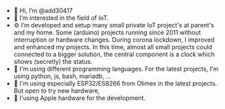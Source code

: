 - 👋 Hi, I’m @add30417
- 👀 I’m interested in the field of IoT.
- ⚙️ I’m developed and setup many small private IoT project's at parent's and my home. Some (arduino) projects running since 2011 without interruption or hardware changes. During corona lockdown, I improved and enhanced my projects. In this time, almost all small projects could connected to a bigger solution, the central component is a clock which shows (secretly) the status.
- 📝 I'm using different programming languages. For the latest projects, I'm using python, js, bash, mariadb, ...
- 🧱 I'm using especially ESP32/ES8266 from Olimex in the latest projects. But open to try new hardware, 
- 🧰 I'using Apple hardware for the development.
<!---
- 🌱 I’m currently learning ...
- 💞️ I’m looking to collaborate on ...
- 📫 How to reach me ...
--->

<!---
add30417/add30417 is a ✨ special ✨ repository because its `README.md` (this file) appears on your GitHub profile.
You can click the Preview link to take a look at your changes.
--->
